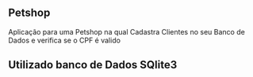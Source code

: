 ## Petshop 

Aplicação para uma Petshop na qual Cadastra Clientes no seu Banco de Dados e verifica se o CPF é valido 

## Utilizado banco de Dados SQlite3